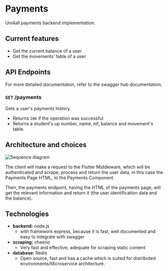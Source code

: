 # Payments

Uni4all payments backend implementation.

## Current features

- Get the current balance of a user
- Get the movements' table of a user

## API Endpoints

For more detailed documentation, refer to the swagger hub documentation.

### `GET` /payments

Gets a user's payments history.
- Returns ```200``` if the operation was successful
- Returns a student's up number, name, nif, balance and movement's table.

## Architecture and choices

![Sequence diagram](https://i.imgur.com/JdQKXdF.png)

The client will make a request to the Flutter Middleware, which will be authenticated and scrape, process and return the user data, in this case the Payments Page HTML, to the Payments Component. 

Then, the payments endpoint, having the HTML of the payments page, will get the relevant information and return it (the user identification data and the balance).

## Technologies

- **backend:** node.js
    - with framework express, because it is fast, well documented and easy to integrate with swagger
- **scraping:** cheerio
    - Very fast and effective, adequate for scraping static content
- **database:** Redis
    - Open source, fast and has a cache which is suited for distributed environments/Microservice architecture.


